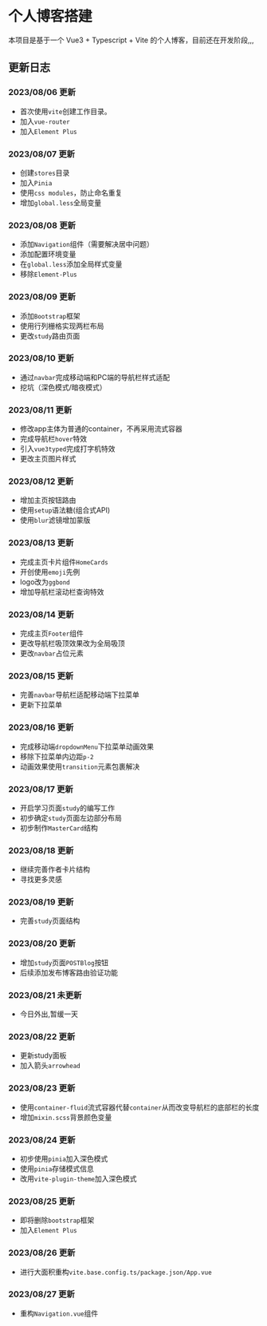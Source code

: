 # 个人博客搭建

本项目是基于一个 Vue3 + Typescript + Vite 的个人博客，目前还在开发阶段,,,

## 更新日志

### 2023/08/06 更新
- 首次使用`vite`创建工作目录。
- 加入`vue-router`
- 加入`Element Plus`

### 2023/08/07 更新
- 创建`stores`目录
- 加入`Pinia`
- 使用`css modules`，防止命名重复
- 增加`global.less`全局变量

### 2023/08/08 更新
- 添加`Navigation`组件（需要解决居中问题）
- 添加配置环境变量
- 在`global.less`添加全局样式变量
- 移除`Element-Plus`

### 2023/08/09 更新
- 添加`Bootstrap`框架
- 使用行列栅格实现两栏布局
- 更改`study`路由页面

### 2023/08/10 更新
- 通过`navbar`完成移动端和PC端的导航栏样式适配
- 挖坑（深色模式/暗夜模式）

### 2023/08/11 更新
- 修改app主体为普通的container，不再采用流式容器
- 完成导航栏`hover`特效
- 引入`vue3typed`完成打字机特效
- 更改主页图片样式

### 2023/08/12 更新
- 增加主页按钮路由
- 使用`setup`语法糖(组合式API)
- 使用`blur`滤镜增加蒙版

### 2023/08/13 更新
- 完成主页卡片组件`HomeCards`
- 开创使用`emoji`先例
- logo改为`ggbond`
- 增加导航栏滚动栏查询特效

### 2023/08/14 更新
- 完成主页`Footer`组件
- 更改导航栏吸顶效果改为全局吸顶
- 更改`navbar`占位元素

### 2023/08/15 更新
- 完善`navbar`导航栏适配移动端下拉菜单
- 更新下拉菜单

### 2023/08/16 更新
- 完成移动端`dropdownMenu`下拉菜单动画效果
- 移除下拉菜单内边距`p-2`
- 动画效果使用`transition`元素包裹解决

### 2023/08/17 更新
- 开启学习页面`study`的编写工作
- 初步确定`study`页面左边部分布局
- 初步制作`MasterCard`结构

### 2023/08/18 更新
- 继续完善作者卡片结构
- 寻找更多灵感

### 2023/08/19 更新
- 完善`study`页面结构

### 2023/08/20 更新
- 增加`study`页面`POSTBlog`按钮
- 后续添加发布博客路由验证功能

### 2023/08/21 未更新
- 今日外出,暂缓一天

### 2023/08/22 更新
- 更新study面板
- 加入箭头`arrowhead`

### 2023/08/23 更新
- 使用`container-fluid`流式容器代替`container`从而改变导航栏的底部栏的长度
- 增加`mixin.scss`背景颜色变量

### 2023/08/24 更新
- 初步使用`pinia`加入深色模式
- 使用`pinia`存储模式信息
- 改用`vite-plugin-theme`加入深色模式

### 2023/08/25 更新
- 即将删除`bootstrap`框架
- 加入`Element Plus`

### 2023/08/26 更新
- 进行大面积重构`vite.base.config.ts/package.json/App.vue`

### 2023/08/27 更新
- 重构`Navigation.vue`组件